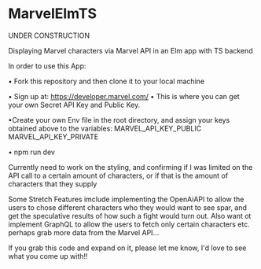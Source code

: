 # MarvelElmTS

UNDER CONSTRUCTION

Displaying Marvel characters via Marvel API in an Elm app with TS backend

In order to use this App:

• Fork this repository and then clone it to your local machine

• Sign up at: https://developer.marvel.com/
• This is where you can get your own Secret API Key and Public Key.

•Create your own Env file in the root directory, and assign your keys obtained above to the variables: MARVEL_API_KEY_PUBLIC MARVEL_API_KEY_PRIVATE

• npm run dev

Currently need to work on the styling, and confirming if I was limited on the API call to a certain amount of characters, or if that is the amount of characters that they supply

Some Stretch Features imclude implementing the OpenAiAPI to allow the users to chose different characters who they would want to see spar, and get the speculative results of how such a fight would turn out. Also want ot implement GraphQL to allow the users to fetch only certain characters etc. perhaps grab more data from the Marvel API...

If you grab this code and expand on it, please let me know, I'd love to see what you come up with!!
